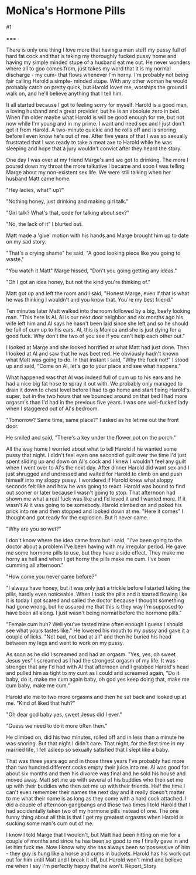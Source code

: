 MoNica's Hormone Pills
======================
#1 

===

There is only one thing I love more that having a man stuff my pussy full of hard fat cock and that is taking my thoroughly fucked pussy home and having my simple minded stupe of a husband eat me out. He never wonders where all to goo comes from, just takes my word that it is my normal discharge - my cum- that flows whenever I'm horny. I'm probably not being fair calling Harold a simple- minded stupe. With any other woman he would probably catch on pretty quick, but Harold loves me, worships the ground I walk on, and he'll believe anything that I tell him. 

It all started because I got to feeling sorry for myself. Harold is a good man, a loving husband and a great provider, but he is an absolute zero in bed. When I'm older maybe what Harold is will be good enough for me, but not now while I'm young and in my prime. I want and need sex and I just don't get it from Harold. A two-minute quickie and he rolls off and is snoring before I even know he's out of me. After five years of that I was so sexually frustrated that I was ready to take a meat axe to Harold while he was sleeping and hope that a jury wouldn't convict after they heard the story. 

One day I was over at my friend Marge's and we got to drinking. The more I poured down my throat the more talkative I became and soon I was telling Marge about my non-existent sex life. We were still talking when her husband Matt came home. 

"Hey ladies, what'' up?" 

"Nothing honey, just drinking and making girl talk." 

"Girl talk? What's that, code for talking about sex?" 

"No, the lack of it" I blurted out. 

Matt made a 'give' motion with his hands and Marge brought him up to date on my sad story. 

"That's a crying shame" he said, "A good looking piece like you going to waste." 

"You watch it Matt" Marge hissed, "Don't you going getting any ideas." 

"Oh I got an idea honey, but not the kind you're thinking of." 

Matt got up and left the room and I said, "Honest Marge, even if that is what he was thinking I wouldn't and you know that. You're my best friend." 

Ten minutes later Matt walked into the room followed by a big, beefy looking man. "This here is Al. Al is our next door neighbor and six months ago his wife left him and Al says he hasn't been laid since she left and so he should be full of cum up to his ears. Al, this is Monica and she is just dying for a good fuck. Why don't the two of you see if you can't help each other out." 

I looked at Marge and she looked horrified at what Matt had just done. Then I looked at Al and saw that he was beet red. He obviously hadn't known what Matt was going to do. In that instant I said, "Why the fuck not!" I stood up and said, "Come on Al, let's go to your place and see what happens." 

What happened was that Al was indeed full of cum up to his ears and he had a nice big fat hose to spray it out with. We probably only managed to drain it down to chest level before I had to go home and start fixing Harold's super, but in the two hours that we bounced around on that bed I had more orgasm's than I'd had in the previous five years. I was one well-fucked lady when I staggered out of Al's bedroom. 

"Tomorrow? Same time, same place?" I asked as he let me out the front door. 

He smiled and said, "There's a key under the flower pot on the porch." 

All the way home I worried about what to tell Harold if he wanted some pussy that night. I didn't feel even one second of guilt over the time I'd just spent sliding up and down on Al's cock and I knew I wouldn't feel any guilt when I went over to Al's the next day. After dinner Harold did want sex and I just shrugged and undressed and waited for Harold to climb on and push himself into my sloppy pussy. I wondered if Harold knew what sloppy seconds felt like and how he was going to react. Harold was bound to find out sooner or later because I wasn't going to stop. That afternoon had shown me what a real fuck was like and I'd loved it and I wanted more. If it wasn't Al it was going to be somebody. Harold climbed on and poked his prick into me and then stopped and looked down at me. "Here it comes" I thought and got ready for the explosion. But it never came. 

"Why are you so wet?" 

I don't know where the idea came from but I said, "I've been going to the doctor about a problem I've been having with my irregular period. He gave me some hormone pills to use, but they have a side effect. They make me horny as hell and when I get horny the pills make me cum. I've been cumming all afternoon." 

"How come you never came before?" 

"I always have honey, but it was only just a trickle before I started taking the pills, hardly even noticeable. When I took the pills and it started flowing like it is today I got scared and called the doctor because I thought something had gone wrong, but he assured me that this is they way I'm supposed to have been all along. I just wasn't being normal before the hormone pills." 

"Female cum huh? Well you've tasted mine often enough I guess I should see what yours tastes like." He lowered his mouth to my pussy and gave it a couple of licks. "Not bad, not bad at all" and then he buried his head between my legs and went to work on my pussy. 

As soon as he did I screamed and had an orgasm. "Yes, yes, oh sweet Jesus yes" I screamed as I had the strongest orgasm of my life. It was stronger that any I'd had with Al that afternoon and I grabbed Harold's head and pulled him as tight to my cunt as I could and screamed again, "Do it baby, do it, make me cum again baby, oh god yes keep doing that, make me cum baby, make me cum." 

Harold ate me to two more orgasms and then he sat back and looked up at me. "Kind of liked that huh?" 

"Oh dear god baby yes, sweet Jesus did I ever." 

"Guess we need to do it more often then." 

He climbed on, did his two minutes, rolled off and in less than a minute he was snoring. But that night I didn't care. That night, for the first time in my married life, I fell asleep so sexually satisfied that I slept like a baby. 

That was three years ago and in those three years I've probably had more than two hundred different cocks empty their juice into me. Al was good for about six months and then his divorce was final and he sold his house and moved away. Matt set me up with several of his buddies who then set me up with their buddies who then set me up with their friends. Half the time I can't even remember their names the next day and it really doesn't matter to me what their name is as long as they come with a hard cock attached. I did a couple of afternoon gangbangs and those two times I told Harold that I had accidentally taken two of my hormone pills instead of one. The one funny thing about all this is that I get my greatest orgasms when Harold is sucking some man's cum out of me. 

I know I told Marge that I wouldn't, but Matt had been hitting on me for a couple of months and since he has been so good to me I finally gave in and let him fuck me. Now I know why she has always been so possessive of him - they guy is hung like a horse and cums in buckets. Harold has his work cut out for him until Matt and I break it off, but Harold won't mind and believe me when I say I'm perfectly happy that he won't. Report_Story 
